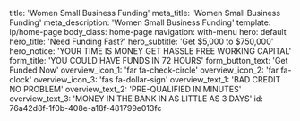 title: 'Women Small Business Funding'
meta_title: 'Women Small Business Funding'
meta_description: 'Women Small Business Funding'
template: lp/home-page
body_class: home-page
navigation: with-menu
hero: default
hero_title: 'Need Funding Fast?'
hero_subtitle: 'Get $5,000 to $750,000'
hero_notice: 'YOUR TIME IS MONEY GET HASSLE FREE WORKING CAPITAL'
form_title: 'YOU COULD HAVE FUNDS IN 72 HOURS'
form_button_text: 'Get Funded Now'
overview_icon_1: 'far fa-check-circle'
overview_icon_2: 'far fa-clock'
overview_icon_3: 'fas fa-dollar-sign'
overview_text_1: 'BAD CREDIT NO PROBLEM'
overview_text_2: 'PRE-QUALIFIED IN MINUTES'
overview_text_3: 'MONEY IN THE BANK IN AS LITTLE AS 3 DAYS'
id: 76a42d8f-1f0b-408e-a18f-481799e013fc
